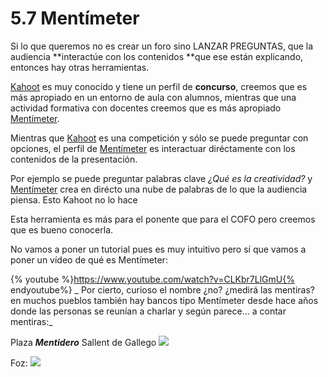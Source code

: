 # 5.7 Mentímeter

Si lo que queremos no es crear un foro sino LANZAR PREGUNTAS, que la audiencia **interactúe con los contenidos **que ese están explicando, entonces hay otras herramientas.

[Kahoot](https://kahoot.it/) es muy conocido y tiene un perfil de **concurso**, creemos que es más apropiado en un entorno de aula con alumnos, mientras que una actividad formativa con docentes creemos que es más apropiado [Mentímeter](https://www.mentimeter.com/).

Mientras que [Kahoot](https://kahoot.it/)  es una competición y sólo se puede preguntar con opciones, el perfil de [Mentímeter](https://www.mentimeter.com/) es interactuar diréctamente con los contenidos de la presentación. 

Por ejemplo se puede preguntar palabras clave _¿Qué es la creatividad?_ y [Mentímeter](https://www.mentimeter.com/) crea en dirécto una nube de palabras de lo que la audiencia piensa. Esto Kahoot no lo hace

Esta herramienta es más para el ponente que para el COFO pero creemos que es bueno conocerla.

 No vamos a poner un tutorial pues es muy intuitivo pero sí que vamos a poner un vídeo de qué es Mentímeter:
 
{% youtube %}https://www.youtube.com/watch?v=CLKbr7LlGmU{% endyoutube%} 
_
Por cierto, curioso el nombre ¿no? ¿medirá las mentiras? en muchos pueblos también hay bancos tipo Mentímeter desde hace años donde las personas se reunían a charlar y según parece... a contar mentiras:_

Plaza ***Mentidero*** Sallent de Gallego
![](https://www.pirineosaltogallego.com/wp-content/uploads/2016/02/el-territorio-sallent-de-gallego-03.jpg)

Foz:
![](https://4.bp.blogspot.com/-47UfmWdxjVU/T3Hjri0txPI/AAAAAAAABgg/WyGogg1Vmt0/s400/aaabancodasmentiras.jpg)